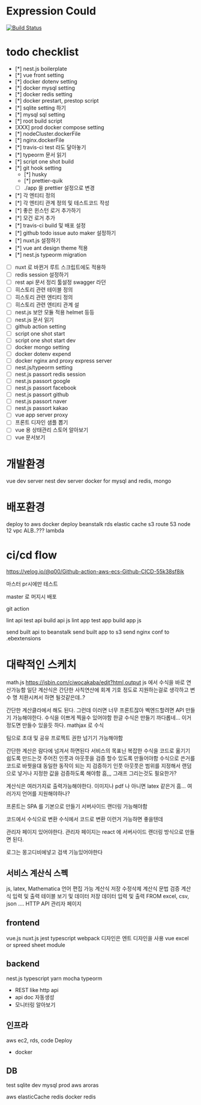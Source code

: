 # Expression Could

[![Build Status](https://travis-ci.com/demetoir/expressionCloud.svg?branch=master)](https://travis-ci.com/demetoir/expressionCloud)

# todo checklist

- [*] nest.js boilerplate
- [*] vue front setting
- [*] docker dotenv setting
- [*] docker mysql setting
- [*] docker redis setting
- [*] docker prestart, prestop script
- [*] sqlite setting 하기
- [*] mysql sql setting
- [*] root build script
- [XXX] prod docker compose setting
- [*] nodeCluster.dockerFile
- [*] nginx.dockerFile
- [*] travis-ci test 라도 달아놓기
- [*] typeorm 문서 읽기
- [*] script one shot build
- [*] git hook setting
  - [*] husky
  - [*] prettier-quik
  - [ ] ./app 을 prettier 설정으로 변경
- [*] 각 엔티티 정의
- [*] 각 엔티티 관계 정의 및 테스트코드 작성
- [*] 좋은 윈스턴 로거 추가하기
- [*] 모건 로거 추가
- [*] travis-ci build 및 배포 설정
- [*] github todo issue auto maker 설정하기
- [*] nuxt.js 설정하기
- [*] vue ant design theme 적용
- [*] nest.js typeorm migration
- [ ] nuxt 로 바뀐거 루트 스크립트에도 적용하
- [ ] redis session 설정하기
- [ ] rest api 문서 정리 툴설정 swagger 라던
- [ ] 히스토리 관련 테이블 정의
- [ ] 히스토리 관련 엔티티 정의
- [ ] 히스토리 관련 엔티티 관계 설
- [ ] nest.js 보안 모듈 적용 helmet 등등
- [ ] nest.js 문서 읽기
- [ ] github action setting
- [ ] script one shot start
- [ ] script one shot start dev
- [ ] docker mongo setting
- [ ] docker dotenv expend
- [ ] docker nginx and proxy express server
- [ ] nest.js/typeorm setting
- [ ] nest.js passort redis session
- [ ] nest.js passort google
- [ ] nest.js passort facebook
- [ ] nest.js passort github
- [ ] nest.js passort naver
- [ ] nest.js passort kakao
- [ ] vue app server proxy
- [ ] 프론트 디자인 샘플 뽑기
- [ ] vue 용 상태관리 스토어 알아보기
- [ ] vue 문서보기

# 개발환경

vue dev server
nest dev server
docker for mysql and redis, mongo

# 배포환경

deploy to aws
docker deploy
beanstalk
rds
elastic cache
s3
route 53
node 12
vpc
ALB..???
lambda

# ci/cd flow

https://velog.io/@q00/Github-action-aws-ecs-Github-CICD-55k38sf8ik

마스터 pr시에만 테스트

master 로 머지시 배포

git action

lint api test api build api js
lint app test app build app js

send built api to beanstalk
send built app to s3
send nginx conf to .ebextensions

# 대략적인 스케치

math.js
https://jsbin.com/ciwocakaba/edit?html,output
js 에서 수식을 바로 연산가능함
일단 계산식은 간단한 사칙연산에 회계 기호 정도로 지원하는걸로 생각하고
변수 명 치환시켜서 하면 될것같은데..?

간단한 계산클라에서 해도 된다. 그런데 이러면 너무 프론트잖아
벡엔드할려면 API 만들기 가능해야한다.
수식을 이쁘게 찍을수 있어야함
한글 수식은 만들기 까다롭네...
이거 정도면 만들수 있을듯 하다.
mathjax 로 수식

팀으로 초대 및 공유
프로젝트 권한 넘기기 가능해야함

간단한 계산은 람다에 넘겨서 하면된다
서비스의 목표닌 복잡한 수식을 코드로 옮기기 쉽도록 만드는것
주어진 인풋과 아웃풋을 검증 할수 있도록 만들어야함
수식으로 쓴거를 코드로 바꿧을댸 동일한 동작이 되는 지 검증하기
인풋 아웃풋은 범위를 지정해서 랜덤으로 넣거나 지정한 값을 검증하도록 해야함
흠,,, 그래프 그리는것도 필요한가?

계산식은 여러가지로 출력가능해야한다. 이미지나 pdf 나 아니면 latex 같은거
흠...
여러가지 언어를 지원해야하나?

프론트는 SPA 를 기본으로 만들기
서버사이드 랜더링 가능해야함

코드에서 수식으로 변환
수식에서 코드로 변환
이런거 가능하면 좋을텐데

관리자 페이지 있어야한다.
관리자 페이지는 react 에 서버사이드 랜더링 방식으로 만들면 된다.

로그는 몽고디비에넣고
검색 기능있어야한다

## 서비스 계산식 스펙

js, latex, Mathematica 언어 편집 가능
계산식 저장 수정삭제
계산식 문법 검증
계산식 입력 및 출력 테이블 보기 및 데이터 저장
데이터 입력 및 출력 FROM excel, csv, json ....
HTTP API
관리자 페이지

## frontend

vue.js
nuxt.js
jest
typescript
webpack
디자인은 엔트 디자인을 사용
vue excel or spreed sheet module

## backend

nest.js
typescript
yarn
mocha
typeorm

- REST like http api
- api doc 자동생성
- 모니터링 알아보기

## 인프라

aws ec2, rds, code Deploy

- docker

## DB

test sqlite
dev mysql
prod aws aroras

aws elasticCache redis
docker redis

